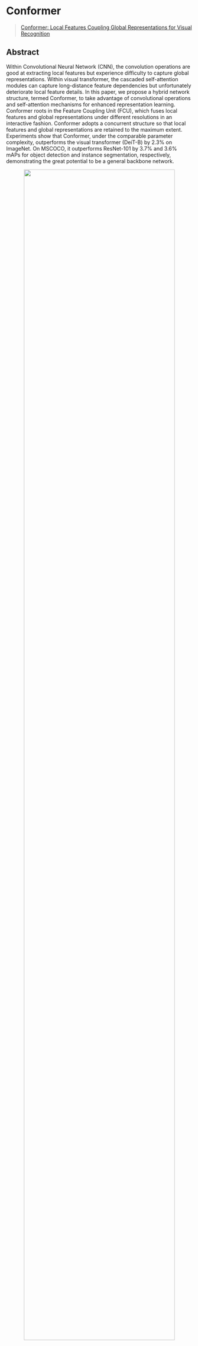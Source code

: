 # Conformer

> [Conformer: Local Features Coupling Global Representations for Visual Recognition](https://arxiv.org/abs/2105.03889)

<!-- [ALGORITHM] -->

## Abstract

Within Convolutional Neural Network (CNN), the convolution operations are good at extracting local features but experience difficulty to capture global representations. Within visual transformer, the cascaded self-attention modules can capture long-distance feature dependencies but unfortunately deteriorate local feature details. In this paper, we propose a hybrid network structure, termed Conformer, to take advantage of convolutional operations and self-attention mechanisms for enhanced representation learning. Conformer roots in the Feature Coupling Unit (FCU), which fuses local features and global representations under different resolutions in an interactive fashion. Conformer adopts a concurrent structure so that local features and global representations are retained to the maximum extent. Experiments show that Conformer, under the comparable parameter complexity, outperforms the visual transformer (DeiT-B) by 2.3% on ImageNet. On MSCOCO, it outperforms ResNet-101 by 3.7% and 3.6% mAPs for object detection and instance segmentation, respectively, demonstrating the great potential to be a general backbone network.

<div align=center>
<img src="https://user-images.githubusercontent.com/26739999/144957687-926390ed-6119-4e4c-beaa-9bc0017fe953.png" width="90%"/>
</div>

## How to use it?

<!-- [TABS-BEGIN] -->

**Predict image**

```python
from mmpretrain import inference_model

predict = inference_model('conformer-tiny-p16_3rdparty_in1k', 'demo/bird.JPEG')
print(predict['pred_class'])
print(predict['pred_score'])
```

**Use the model**

```python
import torch
from mmpretrain import get_model

model = get_model('conformer-tiny-p16_3rdparty_in1k', pretrained=True)
inputs = torch.rand(1, 3, 224, 224)
out = model(inputs)
print(type(out))
# To extract features.
feats = model.extract_feat(inputs)
print(type(feats))
```

**Train/Test Command**

Prepare your dataset according to the [docs](https://mmclassification.readthedocs.io/en/1.x/user_guides/dataset_prepare.html#prepare-dataset).

Train:

```shell
python tools/train.py configs/conformer/conformer-small-p32_8xb128_in1k.py
```

Test:

```shell
python tools/test.py configs/conformer/conformer-tiny-p16_8xb128_in1k.py https://download.openmmlab.com/mmclassification/v0/conformer/conformer-tiny-p16_3rdparty_8xb128_in1k_20211206-f6860372.pth
```

<!-- [TABS-END] -->

## Models and results

### Image Classification on ImageNet-1k

| Model                                 |   Pretrain   | Params (M) | Flops (G) | Top-1 (%) | Top-5 (%) |                    Config                    |                                Download                                |
| :------------------------------------ | :----------: | :--------: | :-------: | :-------: | :-------: | :------------------------------------------: | :--------------------------------------------------------------------: |
| `conformer-tiny-p16_3rdparty_in1k`\*  | From scratch |   23.52    |   4.90    |   81.31   |   95.60   | [config](conformer-tiny-p16_8xb128_in1k.py)  | [model](https://download.openmmlab.com/mmclassification/v0/conformer/conformer-tiny-p16_3rdparty_8xb128_in1k_20211206-f6860372.pth) |
| `conformer-small-p16_3rdparty_in1k`\* | From scratch |   37.67    |   10.31   |   83.32   |   96.46   | [config](conformer-small-p16_8xb128_in1k.py) | [model](https://download.openmmlab.com/mmclassification/v0/conformer/conformer-small-p16_3rdparty_8xb128_in1k_20211206-3065dcf5.pth) |
| `conformer-small-p32_8xb128_in1k`     | From scratch |   38.85    |   7.09    |   81.96   |   96.02   | [config](conformer-small-p32_8xb128_in1k.py) | [model](https://download.openmmlab.com/mmclassification/v0/conformer/conformer-small-p32_8xb128_in1k_20211206-947a0816.pth) |
| `conformer-base-p16_3rdparty_in1k`\*  | From scratch |   83.29    |   22.89   |   83.82   |   96.59   | [config](conformer-base-p16_8xb128_in1k.py)  | [model](https://download.openmmlab.com/mmclassification/v0/conformer/conformer-base-p16_3rdparty_8xb128_in1k_20211206-bfdf8637.pth) |

*Models with * are converted from the [official repo](https://github.com/pengzhiliang/Conformer/blob/main/models.py#L89). The config files of these models are only for inference. We haven't reprodcue the training results.*

## Citation

```bibtex
@article{peng2021conformer,
      title={Conformer: Local Features Coupling Global Representations for Visual Recognition},
      author={Zhiliang Peng and Wei Huang and Shanzhi Gu and Lingxi Xie and Yaowei Wang and Jianbin Jiao and Qixiang Ye},
      journal={arXiv preprint arXiv:2105.03889},
      year={2021},
}
```
